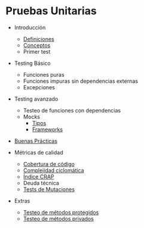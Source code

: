 Pruebas Unitarias
=================

- Introducción

  - [Definiciones](./intro.md)
  - [Conceptos](./conceptos.md)
  - Primer test

- Testing Básico

  - Funciones puras
  - Funciones impuras sin dependencias externas
  - Excepciones

- Testing avanzado

  - Testeo de funciones con dependencias
  - Mocks
    - [Tipos](./dobles.md)
    - [Frameworks](./frameworks.md)

- [Buenas Prácticas](./buenas-practicas.md)

- Métricas de calidad

  - [Cobertura de código](./calidad/cobertura.md)
  - [Complejidad ciclomática](./calidad/cobertura.md)
  - [Índice CRAP](./calidad/crap.md)
  - Deuda técnica
  - [Tests de Mutaciones](./mutaciones.md)

- Extras

  - [Testeo de métodos protegidos](./protected_methods.md)
  - [Testeo de métodos privados](./private_methods.md)
